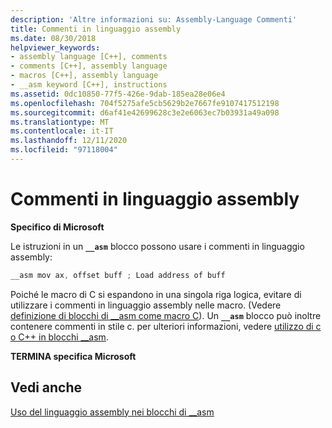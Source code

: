 ```yaml
---
description: 'Altre informazioni su: Assembly-Language Commenti'
title: Commenti in linguaggio assembly
ms.date: 08/30/2018
helpviewer_keywords:
- assembly language [C++], comments
- comments [C++], assembly language
- macros [C++], assembly language
- __asm keyword [C++], instructions
ms.assetid: 0dc10850-77f5-426e-9dab-185ea28e06e4
ms.openlocfilehash: 704f5275afe5cb5629b2e7667fe9107417512198
ms.sourcegitcommit: d6af41e42699628c3e2e6063ec7b03931a49a098
ms.translationtype: MT
ms.contentlocale: it-IT
ms.lasthandoff: 12/11/2020
ms.locfileid: "97118004"
---
```

# <a name="assembly-language-comments"></a>Commenti in linguaggio assembly

**Specifico di Microsoft**

Le istruzioni in un **`__asm`** blocco possono usare i commenti in linguaggio assembly:

```cpp
__asm mov ax, offset buff ; Load address of buff
```

Poiché le macro di C si espandono in una singola riga logica, evitare di utilizzare i commenti in linguaggio assembly nelle macro. (Vedere [definizione di blocchi di __asm come macro C](../../assembler/inline/defining-asm-blocks-as-c-macros.md)). Un **`__asm`** blocco può inoltre contenere commenti in stile c. per ulteriori informazioni, vedere [utilizzo di c o C++ in blocchi __asm](../../assembler/inline/using-c-or-cpp-in-asm-blocks.md).

**TERMINA specifica Microsoft**

## <a name="see-also"></a>Vedi anche

[Uso del linguaggio assembly nei blocchi di __asm](../../assembler/inline/using-assembly-language-in-asm-blocks.md)<br/>
